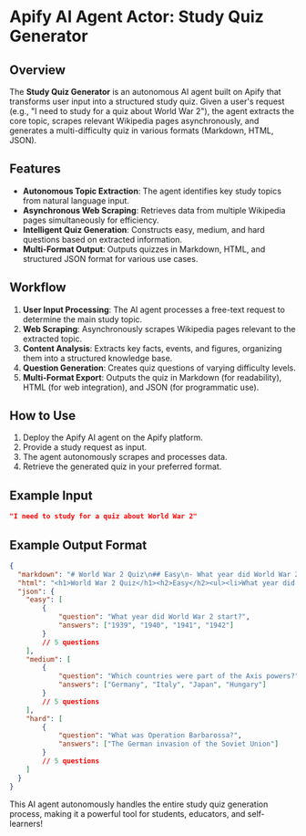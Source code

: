 # Apify AI Agent Actor: Study Quiz Generator

## Overview
The **Study Quiz Generator** is an autonomous AI agent built on Apify that transforms user input into a structured study quiz. Given a user's request (e.g., "I need to study for a quiz about World War 2"), the agent extracts the core topic, scrapes relevant Wikipedia pages asynchronously, and generates a multi-difficulty quiz in various formats (Markdown, HTML, JSON).

## Features
- **Autonomous Topic Extraction**: The agent identifies key study topics from natural language input.
- **Asynchronous Web Scraping**: Retrieves data from multiple Wikipedia pages simultaneously for efficiency.
- **Intelligent Quiz Generation**: Constructs easy, medium, and hard questions based on extracted information.
- **Multi-Format Output**: Outputs quizzes in Markdown, HTML, and structured JSON format for various use cases.

## Workflow
1. **User Input Processing**: The AI agent processes a free-text request to determine the main study topic.
2. **Web Scraping**: Asynchronously scrapes Wikipedia pages relevant to the extracted topic.
3. **Content Analysis**: Extracts key facts, events, and figures, organizing them into a structured knowledge base.
4. **Question Generation**: Creates quiz questions of varying difficulty levels.
5. **Multi-Format Export**: Outputs the quiz in Markdown (for readability), HTML (for web integration), and JSON (for programmatic use).

## How to Use
1. Deploy the Apify AI agent on the Apify platform.
2. Provide a study request as input.
3. The agent autonomously scrapes and processes data.
4. Retrieve the generated quiz in your preferred format.

## Example Input
```json
"I need to study for a quiz about World War 2"
```

## Example Output Format
```json
{
  "markdown": "# World War 2 Quiz\n## Easy\n- What year did World War 2 start?\n\n## Medium\n- Which countries were part of the Axis powers?\n\n## Hard\n- What was Operation Barbarossa?",
  "html": "<h1>World War 2 Quiz</h1><h2>Easy</h2><ul><li>What year did World War 2 start?</li></ul><h2>Medium</h2><ul><li>Which countries were part of the Axis powers?</li></ul><h2>Hard</h2><ul><li>What was Operation Barbarossa?</li></ul>",
  "json": {
    "easy": [
        {
            "question": "What year did World War 2 start?",
            "answers": ["1939", "1940", "1941", "1942"]
        }
        // 5 questions
    ],
    "medium": [
        {
            "question": "Which countries were part of the Axis powers?",
            "answers": ["Germany", "Italy", "Japan", "Hungary"]
        }
        // 5 questions
    ],
    "hard": [
        {
            "question": "What was Operation Barbarossa?",
            "answers": ["The German invasion of the Soviet Union"]
        }
        // 5 questions
    ]
  }
}
```

This AI agent autonomously handles the entire study quiz generation process, making it a powerful tool for students, educators, and self-learners!

